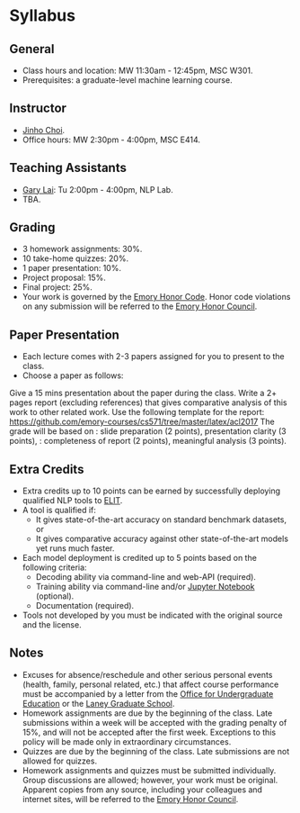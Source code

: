# Syllabus

## General

* Class hours and location: MW 11:30am - 12:45pm, MSC W301.
* Prerequisites: a graduate-level machine learning course.

## Instructor

* [Jinho Choi](http://cs.emory.edu/~choi).
* Office hours: MW 2:30pm - 4:00pm, MSC E414.

## Teaching Assistants

* [Gary Lai](https://gary-lai.com): Tu 2:00pm - 4:00pm, NLP Lab.
* TBA.

## Grading

* 3 homework assignments: 30%.
* 10 take-home quizzes: 20%.
* 1 paper presentation: 10%.
* Project proposal: 15%.
* Final project: 25%.
* Your work is governed by the [Emory Honor Code](http://catalog.college.emory.edu/academic/policies-regulations/honor-code.html). Honor code violations on any submission will be referred to the [Emory Honor Council](http://college.emory.edu/oue/current-students/honor-council.html).

## Paper Presentation

* Each lecture comes with 2-3 papers assigned for you to present to the class.
* Choose a paper as follows:




Give a 15 mins presentation about the paper during the class.
Write a 2+ pages report (excluding references) that gives comparative analysis of this work to other related work.
Use the following template for the report: https://github.com/emory-courses/cs571/tree/master/latex/acl2017
The grade will be based on : slide preparation (2 points), presentation clarity (3 points), : completeness of report (2 points), meaningful analysis (3 points).

## Extra Credits

* Extra credits up to 10 points can be earned by successfully deploying qualified NLP tools to [ELIT](https://elit.cloud).
* A tool is qualified if:
  * It gives state-of-the-art accuracy on standard benchmark datasets, or
  * It gives comparative accuracy against other state-of-the-art models yet runs much faster.
* Each model deployment is credited up to 5 points based on the following criteria:
  * Decoding ability via command-line and web-API (required).
  * Training ability via command-line and/or [Jupyter Notebook](https://jupyter.org) (optional).
  * Documentation (required).
* Tools not developed by you must be indicated with the original source and the license.

## Notes

* Excuses for absence/reschedule and other serious personal events (health, family, personal related, etc.) that affect course performance must be accompanied by a letter from the [Office for Undergraduate Education](http://college.emory.edu/oue/current-students/advising.html) or the [Laney Graduate School](http://www.graduateschool.emory.edu/about/staff.html).
* Homework assignments are due by the beginning of the class. Late submissions within a week will be accepted with the grading penalty of 15%, and will not be accepted after the first week. Exceptions to this policy will be made only in extraordinary circumstances.
* Quizzes are due by the beginning of the class. Late submissions are not allowed for quizzes.
* Homework assignments and quizzes must be submitted individually. Group discussions are allowed; however, your work must be original. Apparent copies from any source, including your colleagues and internet sites, will be referred to the [Emory Honor Council](http://college.emory.edu/oue/current-students/honor-council.html).
